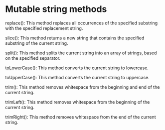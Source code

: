 # Mutable string methods

replace(): This method replaces all occurrences of the specified substring with the specified replacement string.

slice(): This method returns a new string that contains the specified substring of the current string.

split(): This method splits the current string into an array of strings, based on the specified separator.

toLowerCase(): This method converts the current string to lowercase.

toUpperCase(): This method converts the current string to uppercase.

trim(): This method removes whitespace from the beginning and end of the current string.

trimLeft(): This method removes whitespace from the beginning of the current string.

trimRight(): This method removes whitespace from the end of the current string.
